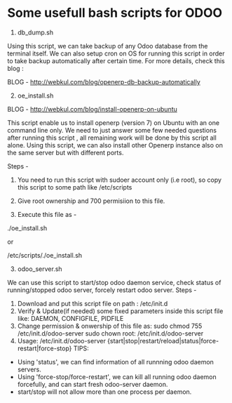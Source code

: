 # Some usefull bash scripts for ODOO

1) db_dump.sh

Using this script, we can take backup of any Odoo database from the terminal itself. We can also setup cron on OS for running this script in order to take backup automatically after certain time.
For more details, check this blog :

BLOG - http://webkul.com/blog/openerp-db-backup-automatically

2) oe_install.sh

BLOG - http://webkul.com/blog/install-openerp-on-ubuntu

This script enable us to install openerp (version 7) on Ubuntu with an one command line only. We need to just answer some few needed questions after running this script , all remaining work will be done by this script all alone.
Using this script, we can also install other Openerp instance also on the same server but with different ports.

Steps -

1) You need to run this script with sudoer account only (i.e root), so copy this script to some path like /etc/scripts

2) Give root ownership and 700 permisiion to this file.

3) Execute this file as -

./oe_install.sh 

or

/etc/scripts/./oe_install.sh

3) odoo_server.sh

We can use this script to start/stop odoo daemon service, check status of running/stopped odoo server, forcely restart odoo server.
Steps -
1) Download and put this script file on path : /etc/init.d
2) Verify & Update(if needed) some fixed parameters inside this script file like: DAEMON, CONFIGFILE, PIDFILE
3) Change permission & onwership of this file as:
sudo chmod 755 /etc/init.d/odoo-server
sudo chown root: /etc/init.d/odoo-server
4) Usage: /etc/init.d/odoo-server {start|stop|restart/reload|status|force-restart|force-stop}
TIPS: 
- Using 'status', we can find information of all runnning odoo daemon servers.
- Using 'force-stop/force-restart', we can kill all running odoo daemon forcefully, and can start fresh odoo-server daemon.
- start/stop will not allow more than one process per daemon.
